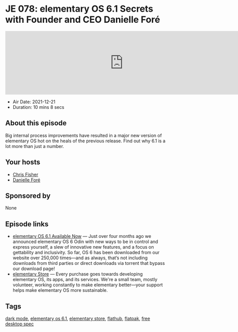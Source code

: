 # JE 078: elementary OS 6.1 Secrets with Founder and CEO Danielle Foré

<iframe src="https://player.fireside.fm/v2/WTrMvATU+oJ6Oq8yX?theme=dark" width="740" height="200" frameborder="0" scrolling="no"></iframe>

* Air Date: 2021-12-21
* Duration: 10 mins 8 secs

## About this episode

Big internal process improvements have resulted in a major new version of elementary OS hot on the heals of the previous release. Find out why 6.1 is a lot more than just a number.

## Your hosts
* [Chris Fisher](https://extras.show/hosts/chrislas)
* [Danielle Foré ](https://extras.show/guests/dani)

## Sponsored by

None



## Episode links

  * [elementary OS 6.1 Available Now](https://blog.elementary.io/elementary-os-6-1-available-now/ "elementary OS 6.1 Available Now") — Just over four months ago we announced elementary OS 6 Odin with new ways to be in control and express yourself, a slew of innovative new features, and a focus on gettability and inclusivity. So far, OS 6 has been downloaded from our website over 250,000 times—and as always, that’s not including downloads from third parties or direct downloads via torrent that bypass our download page!
  * [elementary Store](https://store.elementary.io/ "elementary Store") — Every purchase goes towards developing elementary OS, its apps, and its services. We're a small team, mostly volunteer, working constantly to make elementary better—your support helps make elementary OS more sustainable.



## Tags

[dark mode](https://extras.show/tags/dark%20mode), [elementary os 6.1](https://extras.show/tags/elementary%20os%206.1), [elementary store](https://extras.show/tags/elementary%20store), [flathub](https://extras.show/tags/flathub), [flatpak](https://extras.show/tags/flatpak), [free desktop spec](https://extras.show/tags/free%20desktop%20spec)